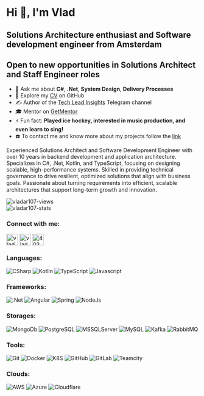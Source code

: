# Hi 👋, I'm Vlad
## Solutions Architecture enthusiast and Software development engineer from Amsterdam
## Open to new opportunities in Solutions Architect and Staff Engineer roles

- 💬 Ask me about **C#**, **.Net**, **System Design**, **Delivery Processes**
- 📄 Explore my [CV](./cv.md) on GitHub
- ✍️ Author of the [Tech Lead Insights](https://t.me/techlead_Insights) Telegram channel
- 🎓 Mentor on [GetMentor](https://getmentor.dev/mentor/vladislav-ramazaev-3193)
- ⚡ Fun fact: **Played ice hockey, interested in music production, and even learn to sing!**
- ☎️ To contact me and know more about my projects follow the [link](https://linktr.ee/vladar107)

Experienced Solutions Architect and Software Development Engineer with over 10 years in backend development and application architecture. Specializes in C#, .Net, Kotlin, and TypeScript, focusing on designing scalable, high-performance systems. Skilled in providing technical governance to drive resilient, optimized solutions that align with business goals. Passionate about turning requirements into eﬃcient, scalable architectures that support long-term growth and innovation.

<p align="left"> 
    <img src="https://komarev.com/ghpvc/?username=vladar107&label=Profile%20views&color=0e75b6&style=flat" alt="vladar107-views" />
    <br/>
    <img src="https://github-readme-stats.zohan.tech/api?username=vladar107&hide=contribs&show_icons=true&locale=en&theme=merko" alt="vladar107-stats" />
</p>


### Connect with me:
<p align="left">
    <a href="https://linkedin.com/in/vladar107"> <img align="center" src="https://raw.githubusercontent.com/rahuldkjain/github-profile-readme-generator/master/src/images/icons/Social/linked-in-alt.svg" alt="vladar107" height="30" width="30"/></a>
    <a href="https://t.me/vladar107"><img align="center" src="https://raw.githubusercontent.com/matomo-org/matomo-icons/master/src/socials/web.telegram.org.svg" alt="vladar107" height="30" width="30"/></a>
    <a href="https://stackoverflow.com/users/4034612" target="_blank"> <img align="center" src="https://raw.githubusercontent.com/rahuldkjain/github-profile-readme-generator/master/src/images/icons/Social/stack-overflow.svg" alt="4034612" height="30" width="30"/></a>
</p>

### Languages:
![CSharp](https://img.shields.io/badge/csharp-512BD4.svg?style=for-the-badge&logo=csharp&logoColor=white)
![Kotlin](https://img.shields.io/badge/kotlin-7F52FF.svg?style=for-the-badge&logo=kotlin&logoColor=white)
![TypeScript](https://img.shields.io/badge/typescript-3178C6.svg?style=for-the-badge&logo=typescript&logoColor=white)
![Javascript](https://img.shields.io/badge/JavaScript-F7DF1E.svg?style=for-the-badge&logo=javascript&logoColor=white)

### Frameworks:
![.Net](https://img.shields.io/badge/.Net-512BD4.svg?style=for-the-badge&logo=.net&logoColor=white)
![Angular](https://img.shields.io/badge/angular-CC0000.svg?style=for-the-badge&logo=angular&logoColor=white)
![Spring](https://img.shields.io/badge/spring-6DB33F.svg?style=for-the-badge&logo=spring&logoColor=white)
![NodeJs](https://img.shields.io/badge/node.js-5FA04E.svg?style=for-the-badge&logo=node.js&logoColor=white)
    
### Storages:
![MongoDb](https://img.shields.io/badge/MongoDB-47A248?style=for-the-badge&logo=mongodb&logoColor=white)
![PostgreSQL](https://img.shields.io/badge/postgresql-4169E1.svg?style=for-the-badge&logo=postgresql&logoColor=white)
![MSSQLServer](https://img.shields.io/badge/ms_sql_server-CC2927.svg?style=for-the-badge&logo=microsoftsqlserver&logoColor=white)
![MySQL](https://img.shields.io/badge/MySQL-005C84?style=for-the-badge&logo=mysql&logoColor=white)
![Kafka](https://img.shields.io/badge/kafka-231F20.svg?style=for-the-badge&logo=apachekafka&logoColor=white)
![RabbitMQ](https://img.shields.io/badge/rabbit_mq-FF6600.svg?style=for-the-badge&logo=rabbitmq&logoColor=white)

### Tools:
![Git](https://img.shields.io/badge/git-F05032.svg?style=for-the-badge&logo=git&logoColor=white)
![Docker](https://img.shields.io/badge/docker-2496ED.svg?style=for-the-badge&logo=docker&logoColor=white)
![K8S](https://img.shields.io/badge/kubernetes-326CE5.svg?style=for-the-badge&logo=kubernetes&logoColor=white)
![GitHub](https://img.shields.io/badge/github-181717.svg?style=for-the-badge&logo=github&logoColor=white)
![GitLab](https://img.shields.io/badge/gitlab-FC6D26.svg?style=for-the-badge&logo=gitlab&logoColor=white)
![Teamcity](https://img.shields.io/badge/teamcity-000000.svg?style=for-the-badge&logo=teamcity&logoColor=white)

### Clouds:
![AWS](https://img.shields.io/badge/aws-232F3E.svg?style=for-the-badge&logo=amazonwebservices&logoColor=white)
![Azure](https://img.shields.io/badge/azure-0078D4.svg?style=for-the-badge&logo=microsoftazure&logoColor=white)
![Cloudflare](https://img.shields.io/badge/cloudflare-F48120.svg?style=for-the-badge&logo=cloudflare&logoColor=white)
